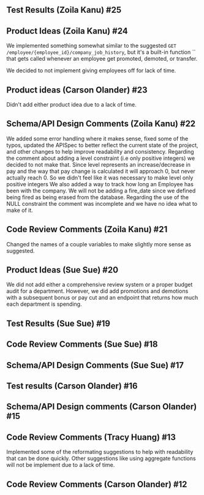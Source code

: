 ## Test Results (Zoila Kanu) #25 

## Product Ideas (Zoila Kanu) #24
We implemented something somewhat similar to the suggested `GET /employee/{employee_id}/company_job_history`, but it's a built-in function `` that gets called whenever an employee get promoted, demoted, or transfer.

We decided to not implement giving employees off for lack of time. 


## Product ideas (Carson Olander) #23 

Didn't add either product idea due to a lack of time.

## Schema/API Design Comments (Zoila Kanu) #22 

We added some error handling where it makes sense, fixed some of the typos, updated the APISpec to better reflect the current state of the project, and other changes to help improve readability and consistency. Regarding the comment about adding a level constraint (i.e only positive integers) we decided to not make that. Since level represents an increase/decrease in pay and the way that pay change is calculated it will approach 0, but never actually reach 0. So we didn't feel like it was necessary to make level only positive integers We also added a way to track how long an Employee has been with the company. We will not be adding a fire_date since we defined being fired as being erased from the database. Regarding the use of the NULL constraint the comment was incomplete and we have no idea what to make of it.

## Code Review Comments (Zoila Kanu) #21 

Changed the names of a couple variables to make slightly more sense as suggested.

## Product Ideas (Sue Sue) #20 

We did not add either a comprehensive review system or a proper budget audit for a department. However, we did add promotions and demotions with a subsequent bonus or pay cut and an endpoint that returns how much each department is spending.

## Test Results (Sue Sue) #19 

## Code Review Comments (Sue Sue) #18 

## Schema/API Design Comments (Sue Sue) #17 

## Test results (Carson Olander) #16 

## Schema/API Design comments (Carson Olander) #15 

## Code Review Comments (Tracy Huang) #13 

Implemented some of the reformating suggestions to help with readability that can be done quickly. Other suggestions like using aggregate functions will not be implement due to a lack of time.

## Code Review Comments (Carson Olander) #12

